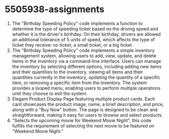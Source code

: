 # 5505938-assignments
1. The "Birthday Speeding Policy" code implements a function to determine the type of speeding ticket based on the driving speed and whether it is the driver's birthday. On their birthday, drivers are allowed an additional tolerance of 5 units of speed, which affects the type of ticket they receive: no ticket, a small ticket, or a big ticket.
2. The "Birthday Speeding Policy" code implements a simple inventory management system, allowing users to add, view, update, and delete items in the inventory via a command-line interface. Users can manage the inventory by selecting different options, including adding new items and their quantities to the inventory, viewing all items and their quantities currently in the inventory, updating the quantity of a specific item, or removing a specific item from the inventory. The system provides a looped menu, enabling users to perform multiple operations until they choose to exit the system.
3. Elegant Product Display Page featuring multiple product cards. Each card showcases the product image, name, a brief description, and price, along with a "Buy Now" button. The page is designed to be clean and straightforward, making it easy for users to browse and select products.
4.  "Selects the upcoming movie for Weekend Movie Night", this code fulfills the requirement of selecting the next movie to be featured on "Weekend Movie Night."
